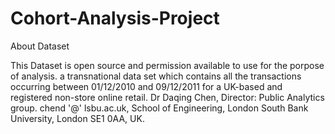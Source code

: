# Cohort-Analysis-Project

About Dataset

This Dataset is open source and permission available to use for the porpose of analysis.
a transnational data set which contains all the transactions occurring between 01/12/2010 and 09/12/2011 for a UK-based and registered non-store online retail.
Dr Daqing Chen, Director: Public Analytics group. chend '@' lsbu.ac.uk, School of Engineering, London South Bank University, London SE1 0AA, UK.
